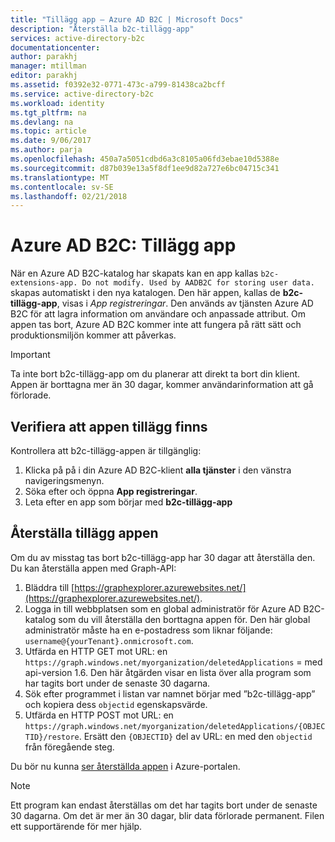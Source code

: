 ```yaml
---
title: "Tillägg app – Azure AD B2C | Microsoft Docs"
description: "Återställa b2c-tillägg-app"
services: active-directory-b2c
documentationcenter: 
author: parakhj
manager: mtillman
editor: parakhj
ms.assetid: f0392e32-0771-473c-a799-81438ca2bcff
ms.service: active-directory-b2c
ms.workload: identity
ms.tgt_pltfrm: na
ms.devlang: na
ms.topic: article
ms.date: 9/06/2017
ms.author: parja
ms.openlocfilehash: 450a7a5051cdbd6a3c8105a06fd3ebae10d5388e
ms.sourcegitcommit: d87b039e13a5f8df1ee9d82a727e6bc04715c341
ms.translationtype: MT
ms.contentlocale: sv-SE
ms.lasthandoff: 02/21/2018
---
```

# <a name="azure-ad-b2c-extensions-app"></a>Azure AD B2C: Tillägg app

När en Azure AD B2C-katalog har skapats kan en app kallas `b2c-extensions-app. Do not modify. Used by AADB2C for storing user data.` skapas automatiskt i den nya katalogen. Den här appen, kallas de **b2c-tillägg-app**, visas i *App registreringar*. Den används av tjänsten Azure AD B2C för att lagra information om användare och anpassade attribut. Om appen tas bort, Azure AD B2C kommer inte att fungera på rätt sätt och produktionsmiljön kommer att påverkas.

> [!IMPORTANT]
> Ta inte bort b2c-tillägg-app om du planerar att direkt ta bort din klient. Appen är borttagna mer än 30 dagar, kommer användarinformation att gå förlorade.

## <a name="verifying-that-the-extensions-app-is-present"></a>Verifiera att appen tillägg finns

Kontrollera att b2c-tillägg-appen är tillgänglig:

1. Klicka på på i din Azure AD B2C-klient **alla tjänster** i den vänstra navigeringsmenyn.
1. Söka efter och öppna **App registreringar**.
1. Leta efter en app som börjar med **b2c-tillägg-app**

## <a name="recover-the-extensions-app"></a>Återställa tillägg appen

Om du av misstag tas bort b2c-tillägg-app har 30 dagar att återställa den. Du kan återställa appen med Graph-API:

1. Bläddra till [https://graphexplorer.azurewebsites.net/](https://graphexplorer.azurewebsites.net/).
1. Logga in till webbplatsen som en global administratör för Azure AD B2C-katalog som du vill återställa den borttagna appen för. Den här global administratör måste ha en e-postadress som liknar följande: `username@{yourTenant}.onmicrosoft.com`.
1. Utfärda en HTTP GET mot URL: en `https://graph.windows.net/myorganization/deletedApplications` = med api-version 1.6. Den här åtgärden visar en lista över alla program som har tagits bort under de senaste 30 dagarna.
1. Sök efter programmet i listan var namnet börjar med ”b2c-tillägg-app” och kopiera dess `objectid` egenskapsvärde.
1. Utfärda en HTTP POST mot URL: en `https://graph.windows.net/myorganization/deletedApplications/{OBJECTID}/restore`. Ersätt den `{OBJECTID}` del av URL: en med den `objectid` från föregående steg. 

Du bör nu kunna [ser återställda appen](#verifying-that-the-extensions-app-is-present) i Azure-portalen.

> [!NOTE]
> Ett program kan endast återställas om det har tagits bort under de senaste 30 dagarna. Om det är mer än 30 dagar, blir data förlorade permanent. Filen ett supportärende för mer hjälp.